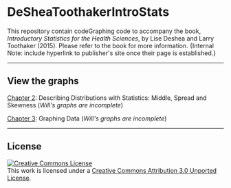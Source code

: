 DeSheaToothakerIntroStats
=========================

This repository contain codeGraphing code to accompany the book, *Introductory Statistics for the Health Sciences*, by Lise Deshea and Larry Toothaker (2015).  Please refer to the book for more information. {Internal Note: include hyperlink to publisher's site once their page is established.}

---

## View the graphs

[Chapter 2](https://github.com/OuhscBbmc/DeSheaToothakerIntroStats/blob/master/Chapter02/Chapter02.md): Describing Distributions with Statistics: 
Middle, Spread and Skewness (*Will's graphs are incomplete*)

[Chapter 3](https://github.com/OuhscBbmc/DeSheaToothakerIntroStats/blob/master/Chapter03/Chapter03.md): Graphing Data (*Will's graphs are incomplete*)

---

## License

<a rel="license" href="http://creativecommons.org/licenses/by/3.0/"><img alt="Creative Commons License" style="border-width:0" src="http://i.creativecommons.org/l/by/3.0/88x31.png" /></a><br />This work is licensed under a <a rel="license" href="http://creativecommons.org/licenses/by/3.0/">Creative Commons Attribution 3.0 Unported License</a>.
